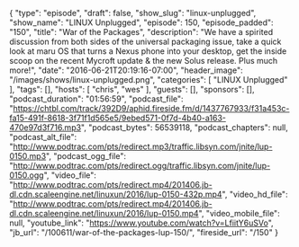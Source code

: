 {
  "type": "episode",
  "draft": false,
  "show_slug": "linux-unplugged",
  "show_name": "LINUX Unplugged",
  "episode": 150,
  "episode_padded": "150",
  "title": "War of the Packages",
  "description": "We have a spirited discussion from both sides of the universal packaging issue, take a quick look at maru OS that turns a Nexus phone into your desktop, get the inside scoop on the recent Mycroft update & the new Solus release. Plus much more!",
  "date": "2016-06-21T20:19:16-07:00",
  "header_image": "/images/shows/linux-unplugged.png",
  "categories": [
    "LINUX Unplugged"
  ],
  "tags": [],
  "hosts": [
    "chris",
    "wes"
  ],
  "guests": [],
  "sponsors": [],
  "podcast_duration": "01:56:59",
  "podcast_file": "https://chtbl.com/track/392D9/aphid.fireside.fm/d/1437767933/f31a453c-fa15-491f-8618-3f71f1d565e5/9ebed571-0f7d-4b40-a163-470e97d3f716.mp3",
  "podcast_bytes": 56539118,
  "podcast_chapters": null,
  "podcast_alt_file": "http://www.podtrac.com/pts/redirect.mp3/traffic.libsyn.com/jnite/lup-0150.mp3",
  "podcast_ogg_file": "http://www.podtrac.com/pts/redirect.ogg/traffic.libsyn.com/jnite/lup-0150.ogg",
  "video_file": "http://www.podtrac.com/pts/redirect.mp4/201406.jb-dl.cdn.scaleengine.net/linuxun/2016/lup-0150-432p.mp4",
  "video_hd_file": "http://www.podtrac.com/pts/redirect.mp4/201406.jb-dl.cdn.scaleengine.net/linuxun/2016/lup-0150.mp4",
  "video_mobile_file": null,
  "youtube_link": "https://www.youtube.com/watch?v=LfiitY6uSVo",
  "jb_url": "/100611/war-of-the-packages-lup-150/",
  "fireside_url": "/150"
}

